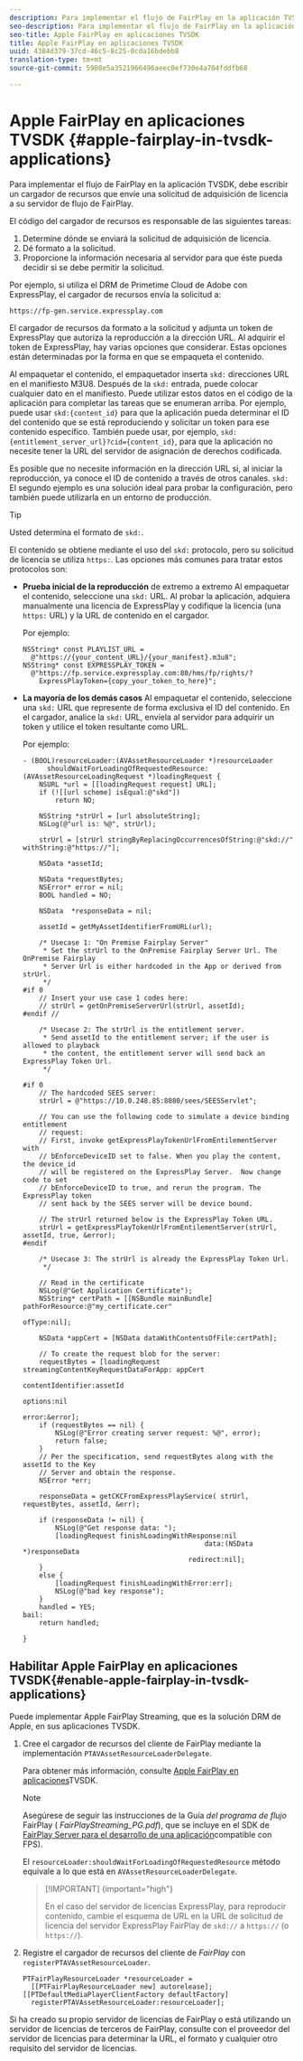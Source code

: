 ```yaml
---
description: Para implementar el flujo de FairPlay en la aplicación TVSDK, debe escribir un cargador de recursos que envíe una solicitud de adquisición de licencia a su servidor de flujo de FairPlay.
seo-description: Para implementar el flujo de FairPlay en la aplicación TVSDK, debe escribir un cargador de recursos que envíe una solicitud de adquisición de licencia a su servidor de flujo de FairPlay.
seo-title: Apple FairPlay en aplicaciones TVSDK
title: Apple FairPlay en aplicaciones TVSDK
uuid: 4384d379-37cd-46c5-8c25-0cda16bdebb8
translation-type: tm+mt
source-git-commit: 5908e5a3521966496aeec0ef730e4a704fddfb68

---
```



# Apple FairPlay en aplicaciones TVSDK {#apple-fairplay-in-tvsdk-applications}

Para implementar el flujo de FairPlay en la aplicación TVSDK, debe escribir un cargador de recursos que envíe una solicitud de adquisición de licencia a su servidor de flujo de FairPlay.

El código del cargador de recursos es responsable de las siguientes tareas:

1. Determine dónde se enviará la solicitud de adquisición de licencia.
1. Dé formato a la solicitud.
1. Proporcione la información necesaria al servidor para que éste pueda decidir si se debe permitir la solicitud.

Por ejemplo, si utiliza el DRM de Primetime Cloud de Adobe con ExpressPlay, el cargador de recursos envía la solicitud a:

```
https://fp-gen.service.expressplay.com
```

El cargador de recursos da formato a la solicitud y adjunta un token de ExpressPlay que autoriza la reproducción a la dirección URL. Al adquirir el token de ExpressPlay, hay varias opciones que considerar. Estas opciones están determinadas por la forma en que se empaqueta el contenido.

Al empaquetar el contenido, el empaquetador inserta `skd:` direcciones URL en el manifiesto M3U8. Después de la `skd:` entrada, puede colocar cualquier dato en el manifiesto. Puede utilizar estos datos en el código de la aplicación para completar las tareas que se enumeran arriba. Por ejemplo, puede usar `skd:{content_id}` para que la aplicación pueda determinar el ID del contenido que se está reproduciendo y solicitar un token para ese contenido específico. También puede usar, por ejemplo, `skd:{entitlement_server_url}?cid={content_id}`, para que la aplicación no necesite tener la URL del servidor de asignación de derechos codificada.

Es posible que no necesite información en la dirección URL si, al iniciar la reproducción, ya conoce el ID de contenido a través de otros canales. `skd:` El segundo ejemplo es una solución ideal para probar la configuración, pero también puede utilizarla en un entorno de producción.

>[!TIP]
>
>Usted determina el formato de `skd:`.

El contenido se obtiene mediante el uso del `skd:` protocolo, pero su solicitud de licencia se utiliza `https:`. Las opciones más comunes para tratar estos protocolos son:

* **Prueba inicial de la reproducción** de extremo a extremo Al empaquetar el contenido, seleccione una `skd:` URL. Al probar la aplicación, adquiera manualmente una licencia de ExpressPlay y codifique la licencia (una `https:` URL) y la URL de contenido en el cargador.

   Por ejemplo:

   ```
   NSString* const PLAYLIST_URL =  
     @"https://{your_content_URL}/{your_manifest}.m3u8"; 
   NSString* const EXPRESSPLAY_TOKEN =  
     @"https://fp.service.expressplay.com:80/hms/fp/rights/? 
       ExpressPlayToken={copy_your_token_to_here}";
   ```

* **La mayoría de los demás casos** Al empaquetar el contenido, seleccione una `skd:` URL que represente de forma exclusiva el ID del contenido. En el cargador, analice la `skd:` URL, envíela al servidor para adquirir un token y utilice el token resultante como URL.

   Por ejemplo:

   ```
   - (BOOL)resourceLoader:(AVAssetResourceLoader *)resourceLoader  
         shouldWaitForLoadingOfRequestedResource:(AVAssetResourceLoadingRequest *)loadingRequest { 
       NSURL *url = [[loadingRequest request] URL]; 
       if (![[url scheme] isEqual:@"skd"]) 
           return NO; 
   
       NSString *strUrl = [url absoluteString]; 
       NSLog(@"url is: %@", strUrl); 
   
       strUrl = [strUrl stringByReplacingOccurrencesOfString:@"skd://" withString:@"https://"]; 
   
       NSData *assetId; 
   
       NSData *requestBytes; 
       NSError* error = nil; 
       BOOL handled = NO; 
   
       NSData  *responseData = nil; 
   
       assetId = getMyAssetIdentifierFromURL(url); 
   
       /* Usecase 1: "On Premise Fairplay Server" 
        * Set the strUrl to the OnPremise Fairplay Server Url. The OnPremise Fairplay  
        * Server Url is either hardcoded in the App or derived from strUrl. 
        */ 
   #if 0  
       // Insert your use case 1 codes here: 
       // strUrl = getOnPremiseServerUrl(strUrl, assetId); 
   #endif // 
   
       /* Usecase 2: The strUrl is the entitlement server. 
        * Send assetId to the entitlement server; if the user is allowed to playback  
        * the content, the entitlement server will send back an ExpressPlay Token Url. 
        */ 
   
   #if 0 
       // The hardcoded SEES server: 
       strUrl = @"https://10.0.248.85:8080/sees/SEESServlet"; 
   
       // You can use the following code to simulate a device binding entitlement  
       // request:  
       // First, invoke getExpressPlayTokenUrlFromEntilementServer with  
       // bEnforceDeviceID set to false. When you play the content, the device_id  
       // will be registered on the ExpressPlay Server.  Now change code to set  
       // bEnforceDeviceID to true, and rerun the program. The ExpressPlay token  
       // sent back by the SEES server will be device bound. 
   
       // The strUrl returned below is the ExpressPlay Token URL. 
       strUrl = getExpressPlayTokenUrlFromEntilementServer(strUrl, assetId, true, &error); 
   #endif 
   
       /* Usecase 3: The strUrl is already the ExpressPlay Token Url. 
        */ 
   
       // Read in the certificate 
       NSLog(@"Get Application Certificate"); 
       NSString* certPath = [[NSBundle mainBundle] pathForResource:@"my_certificate.cer"  
                                                            ofType:nil]; 
   
       NSData *appCert = [NSData dataWithContentsOfFile:certPath]; 
   
       // To create the request blob for the server: 
       requestBytes = [loadingRequest streamingContentKeyRequestDataForApp: appCert 
                                                         contentIdentifier:assetId  
                                                                   options:nil  
                                                                     error:&error]; 
       if (requestBytes == nil) { 
           NSLog(@"Error creating server request: %@", error); 
           return false; 
       } 
       // Per the specification, send requestBytes along with the assetId to the Key 
       // Server and obtain the response. 
       NSError *err; 
   
       responseData = getCKCFromExpressPlayService( strUrl, requestBytes, assetId, &err); 
   
       if (responseData != nil) { 
           NSLog(@"Get response data: "); 
           [loadingRequest finishLoadingWithResponse:nil  
                                                data:(NSData *)responseData 
                                            redirect:nil]; 
       } 
       else { 
           [loadingRequest finishLoadingWithError:err]; 
           NSLog(@"bad key response"); 
       } 
       handled = YES; 
   bail: 
       return handled; 
   
   }
   ```

## Habilitar Apple FairPlay en aplicaciones TVSDK{#enable-apple-fairplay-in-tvsdk-applications}

Puede implementar Apple FairPlay Streaming, que es la solución DRM de Apple, en sus aplicaciones TVSDK.

1. Cree el cargador de recursos del cliente de FairPlay mediante la implementación `PTAVAssetResourceLoaderDelegate`.

   Para obtener más información, consulte [Apple FairPlay en aplicaciones](../../../tvsdk-1.4-for-ios/c-psdk-ios-1.4-drm-content-security/c-psdk-ios-1.4-apple-fairplay-tvsdk/c-psdk-ios-1.4-apple-fairplay-tvsdk.md)TVSDK.

   >[!NOTE]
   >
   >Asegúrese de seguir las instrucciones de la Guía *del programa de flujo* FairPlay ( *FairPlayStreaming_PG.pdf*), que se incluye en el SDK de [FairPlay Server para el desarrollo de una aplicación](https://developer.apple.com/services-account/download?path=/Developer_Tools/FairPlay_Streaming_SDK/FairPlay_Streaming_Server_SDK.zip)compatible con FPS).

   El `resourceLoader:shouldWaitForLoadingOfRequestedResource` método equivale a lo que está en `AVAssetResourceLoaderDelegate`.

   >[!IMPORTANT] {important=&quot;high&quot;}
   >
   >En el caso del servidor de licencias ExpressPlay, para reproducir contenido, cambie el esquema de URL en la URL de solicitud de licencia del servidor ExpressPlay FairPlay de `skd://` a `https://` (o `https://`).

1. Registre el cargador de recursos del cliente de *FairPlay* con `registerPTAVAssetResourceLoader`.

   ```
   PTFairPlayResourceLoader *resourceLoader =  
     [[PTFairPlayResourceLoader new] autorelease];  
   [[PTDefaultMediaPlayerClientFactory defaultFactory]  
     registerPTAVAssetResourceLoader:resourceLoader];
   ```

Si ha creado su propio servidor de licencias de FairPlay o está utilizando un servidor de licencias de terceros de FairPlay, consulte con el proveedor del servidor de licencias para determinar la URL, el formato y cualquier otro requisito del servidor de licencias.